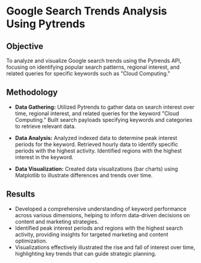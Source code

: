 

# Google Search Trends Analysis Using Pytrends

## Objective
To analyze and visualize Google search trends using the Pytrends API, focusing on identifying popular search patterns, regional interest, and related queries for specific keywords such as "Cloud Computing."

## Methodology
- **Data Gathering:** Utilized Pytrends to gather data on search interest over time, regional interest, and related queries for the keyword "Cloud Computing." Built search payloads specifying keywords and categories to retrieve relevant data.
  
- **Data Analysis:** Analyzed indexed data to determine peak interest periods for the keyword. Retrieved hourly data to identify specific periods with the highest activity. Identified regions with the highest interest in the keyword.
  
- **Data Visualization:** Created data visualizations (bar charts) using Matplotlib to illustrate differences and trends over time.

## Results
- Developed a comprehensive understanding of keyword performance across various dimensions, helping to inform data-driven decisions on content and marketing strategies.
- Identified peak interest periods and regions with the highest search activity, providing insights for targeted marketing and content optimization.
- Visualizations effectively illustrated the rise and fall of interest over time, highlighting key trends that can guide strategic planning.


